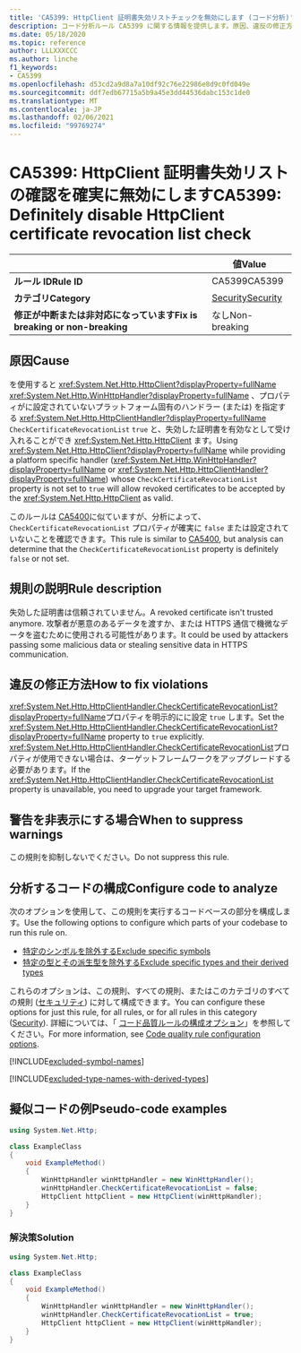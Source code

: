```yaml
---
title: 'CA5399: HttpClient 証明書失効リストチェックを無効にします (コード分析)'
description: コード分析ルール CA5399 に関する情報を提供します。原因、違反の修正方法、非表示にするタイミングなどが含まれます。
ms.date: 05/18/2020
ms.topic: reference
author: LLLXXXCCC
ms.author: linche
f1_keywords:
- CA5399
ms.openlocfilehash: d53cd2a9d8a7a10df92c76e22986e8d9c0fd049e
ms.sourcegitcommit: ddf7edb67715a5b9a45e3dd44536dabc153c1de0
ms.translationtype: MT
ms.contentlocale: ja-JP
ms.lasthandoff: 02/06/2021
ms.locfileid: "99769274"
---
```

# <a name="ca5399-definitely-disable-httpclient-certificate-revocation-list-check"></a><span data-ttu-id="51626-103">CA5399: HttpClient 証明書失効リストの確認を確実に無効にします</span><span class="sxs-lookup"><span data-stu-id="51626-103">CA5399: Definitely disable HttpClient certificate revocation list check</span></span>

| | <span data-ttu-id="51626-104">値</span><span class="sxs-lookup"><span data-stu-id="51626-104">Value</span></span> |
|-|-|
| <span data-ttu-id="51626-105">**ルール ID**</span><span class="sxs-lookup"><span data-stu-id="51626-105">**Rule ID**</span></span> |<span data-ttu-id="51626-106">CA5399</span><span class="sxs-lookup"><span data-stu-id="51626-106">CA5399</span></span>|
| <span data-ttu-id="51626-107">**カテゴリ**</span><span class="sxs-lookup"><span data-stu-id="51626-107">**Category**</span></span> |[<span data-ttu-id="51626-108">Security</span><span class="sxs-lookup"><span data-stu-id="51626-108">Security</span></span>](security-warnings.md)|
| <span data-ttu-id="51626-109">**修正が中断または非対応になっています**</span><span class="sxs-lookup"><span data-stu-id="51626-109">**Fix is breaking or non-breaking**</span></span> |<span data-ttu-id="51626-110">なし</span><span class="sxs-lookup"><span data-stu-id="51626-110">Non-breaking</span></span>|

## <a name="cause"></a><span data-ttu-id="51626-111">原因</span><span class="sxs-lookup"><span data-stu-id="51626-111">Cause</span></span>

<span data-ttu-id="51626-112">を使用すると <xref:System.Net.Http.HttpClient?displayProperty=fullName> <xref:System.Net.Http.WinHttpHandler?displayProperty=fullName> 、プロパティがに設定されていないプラットフォーム固有のハンドラー (または) を指定する <xref:System.Net.Http.HttpClientHandler?displayProperty=fullName> `CheckCertificateRevocationList` `true` と、失効した証明書を有効なとして受け入れることができ <xref:System.Net.Http.HttpClient> ます。</span><span class="sxs-lookup"><span data-stu-id="51626-112">Using <xref:System.Net.Http.HttpClient?displayProperty=fullName> while providing a platform specific handler (<xref:System.Net.Http.WinHttpHandler?displayProperty=fullName> or <xref:System.Net.Http.HttpClientHandler?displayProperty=fullName>) whose `CheckCertificateRevocationList` property is not set to `true` will allow revoked certificates to be accepted by the <xref:System.Net.Http.HttpClient> as valid.</span></span>

<span data-ttu-id="51626-113">このルールは [CA5400](ca5400.md)に似ていますが、分析によって、 `CheckCertificateRevocationList` プロパティが確実に `false` または設定されていないことを確認できます。</span><span class="sxs-lookup"><span data-stu-id="51626-113">This rule is similar to [CA5400](ca5400.md), but analysis can determine that the `CheckCertificateRevocationList` property is definitely `false` or not set.</span></span>

## <a name="rule-description"></a><span data-ttu-id="51626-114">規則の説明</span><span class="sxs-lookup"><span data-stu-id="51626-114">Rule description</span></span>

<span data-ttu-id="51626-115">失効した証明書は信頼されていません。</span><span class="sxs-lookup"><span data-stu-id="51626-115">A revoked certificate isn't trusted anymore.</span></span> <span data-ttu-id="51626-116">攻撃者が悪意のあるデータを渡すか、または HTTPS 通信で機微なデータを盗むために使用される可能性があります。</span><span class="sxs-lookup"><span data-stu-id="51626-116">It could be used by attackers passing some malicious data or stealing sensitive data in HTTPS communication.</span></span>

## <a name="how-to-fix-violations"></a><span data-ttu-id="51626-117">違反の修正方法</span><span class="sxs-lookup"><span data-stu-id="51626-117">How to fix violations</span></span>

<span data-ttu-id="51626-118"><xref:System.Net.Http.HttpClientHandler.CheckCertificateRevocationList?displayProperty=fullName>プロパティを明示的にに設定 `true` します。</span><span class="sxs-lookup"><span data-stu-id="51626-118">Set the <xref:System.Net.Http.HttpClientHandler.CheckCertificateRevocationList?displayProperty=fullName> property to `true` explicitly.</span></span> <span data-ttu-id="51626-119"><xref:System.Net.Http.HttpClientHandler.CheckCertificateRevocationList>プロパティが使用できない場合は、ターゲットフレームワークをアップグレードする必要があります。</span><span class="sxs-lookup"><span data-stu-id="51626-119">If the <xref:System.Net.Http.HttpClientHandler.CheckCertificateRevocationList> property is unavailable, you need to upgrade your target framework.</span></span>

## <a name="when-to-suppress-warnings"></a><span data-ttu-id="51626-120">警告を非表示にする場合</span><span class="sxs-lookup"><span data-stu-id="51626-120">When to suppress warnings</span></span>

<span data-ttu-id="51626-121">この規則を抑制しないでください。</span><span class="sxs-lookup"><span data-stu-id="51626-121">Do not suppress this rule.</span></span>

## <a name="configure-code-to-analyze"></a><span data-ttu-id="51626-122">分析するコードの構成</span><span class="sxs-lookup"><span data-stu-id="51626-122">Configure code to analyze</span></span>

<span data-ttu-id="51626-123">次のオプションを使用して、この規則を実行するコードベースの部分を構成します。</span><span class="sxs-lookup"><span data-stu-id="51626-123">Use the following options to configure which parts of your codebase to run this rule on.</span></span>

- [<span data-ttu-id="51626-124">特定のシンボルを除外する</span><span class="sxs-lookup"><span data-stu-id="51626-124">Exclude specific symbols</span></span>](#exclude-specific-symbols)
- [<span data-ttu-id="51626-125">特定の型とその派生型を除外する</span><span class="sxs-lookup"><span data-stu-id="51626-125">Exclude specific types and their derived types</span></span>](#exclude-specific-types-and-their-derived-types)

<span data-ttu-id="51626-126">これらのオプションは、この規則、すべての規則、またはこのカテゴリのすべての規則 ([セキュリティ](security-warnings.md)) に対して構成できます。</span><span class="sxs-lookup"><span data-stu-id="51626-126">You can configure these options for just this rule, for all rules, or for all rules in this category ([Security](security-warnings.md)).</span></span> <span data-ttu-id="51626-127">詳細については、「 [コード品質ルールの構成オプション](../code-quality-rule-options.md)」を参照してください。</span><span class="sxs-lookup"><span data-stu-id="51626-127">For more information, see [Code quality rule configuration options](../code-quality-rule-options.md).</span></span>

[!INCLUDE[excluded-symbol-names](~/includes/code-analysis/excluded-symbol-names.md)]

[!INCLUDE[excluded-type-names-with-derived-types](~/includes/code-analysis/excluded-type-names-with-derived-types.md)]

## <a name="pseudo-code-examples"></a><span data-ttu-id="51626-128">擬似コードの例</span><span class="sxs-lookup"><span data-stu-id="51626-128">Pseudo-code examples</span></span>

```csharp
using System.Net.Http;

class ExampleClass
{
    void ExampleMethod()
    {
        WinHttpHandler winHttpHandler = new WinHttpHandler();
        winHttpHandler.CheckCertificateRevocationList = false;
        HttpClient httpClient = new HttpClient(winHttpHandler);
    }
}
```

### <a name="solution"></a><span data-ttu-id="51626-129">解決策</span><span class="sxs-lookup"><span data-stu-id="51626-129">Solution</span></span>

```csharp
using System.Net.Http;

class ExampleClass
{
    void ExampleMethod()
    {
        WinHttpHandler winHttpHandler = new WinHttpHandler();
        winHttpHandler.CheckCertificateRevocationList = true;
        HttpClient httpClient = new HttpClient(winHttpHandler);
    }
}
```
